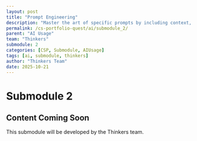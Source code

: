 ```yaml
---
layout: post
title: "Prompt Engineering"
description: "Master the art of specific prompts by including context, the problem, what you've tried, and desired outcomes. Practice iterative refinement to get better AI responses."
permalink: /cs-portfolio-quest/ai/submodule_2/
parent: "AI Usage"
team: "Thinkers"
submodule: 2
categories: [CSP, Submodule, AIUsage]
tags: [ai, submodule, thinkers]
author: "Thinkers Team"
date: 2025-10-21
---
```


# Submodule 2

## Content Coming Soon
This submodule will be developed by the Thinkers team.
